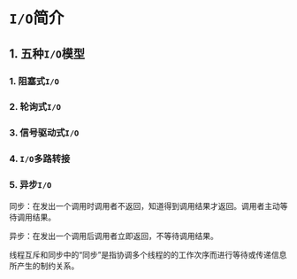 # `I/O`简介

## 1. 五种`I/O`模型

### 1. 阻塞式`I/O`

### 2. 轮询式`I/O`

### 3. 信号驱动式`I/O`

### 4. `I/O`多路转接

### 5. 异步`I/O`

同步：在发出一个调用时调用者不返回，知道得到调用结果才返回。调用者主动等待调用结果。

异步：在发出一个调用后调用者立即返回，不等待调用结果。

线程互斥和同步中的“同步”是指协调多个线程的的工作次序而进行等待或传递信息所产生的制约关系。